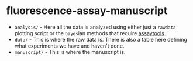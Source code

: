 # fluorescence-assay-manuscript

- `analysis/` - Here all the data is analyzed using either just a `rawdata` plotting script or the `bayes`ian methods that require [assaytools](https://github.com/choderalab/assaytools).
- `data/` - This is where the raw data is. There is also a table here defining what experiments we have and haven't done.
- `manuscript/` - This is where the manuscript is.

